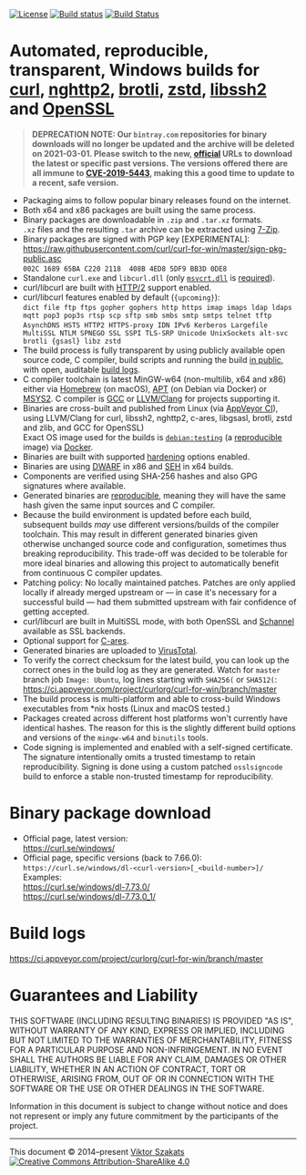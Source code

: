 [![License](https://img.shields.io/badge/license-MIT-blue.svg)](LICENSE.txt)
[![Build status](https://ci.appveyor.com/api/projects/status/8yf6xjgq7u0cm013/branch/master?svg=true)](https://ci.appveyor.com/project/curlorg/curl-for-win/branch/master)
[![Build Status](https://github.com/curl/curl-for-win/workflows/build/badge.svg?branch=master)](https://github.com/curl/curl-for-win/actions?query=branch%3Amaster)

# Automated, reproducible, transparent, Windows builds for [curl](https://curl.se/), [nghttp2](https://nghttp2.org/), [brotli](https://github.com/google/brotli), [zstd](https://github.com/facebook/zstd), [libssh2](https://libssh2.org/) and [OpenSSL](https://www.openssl.org/)

> **DEPRECATION NOTE: Our `bintray.com` repositories for binary downloads
> will no longer be updated and the archive will be deleted on 2021-03-01.
> Please switch to the new, [official](#binary-package-download) URLs to
> download the latest or specific past versions. The versions offered there
> are all immune to [CVE-2019-5443](https://curl.se/docs/CVE-2019-5443.html),
> making this a good time to update to a recent, safe version.**

  - Packaging aims to follow popular binary releases found on the internet.
  - Both x64 and x86 packages are built using the same process.
  - Binary packages are downloadable in `.zip` and `.tar.xz` formats.<br>
    `.xz` files and the resulting `.tar` archive can be extracted using
    [7-Zip](https://www.7-zip.org/).
  - Binary packages are signed with PGP key [EXPERIMENTAL]:
    <br><https://raw.githubusercontent.com/curl/curl-for-win/master/sign-pkg-public.asc>
    <br>`002C 1689 65BA C220 2118  408B 4ED8 5DF9 BB3D 0DE8`
  - Standalone `curl.exe` and `libcurl.dll` (only
    [`msvcrt.dll`](https://en.wikipedia.org/wiki/Microsoft_Windows_library_files#MSVCRT.DLL,_MSVCP*.DLL_and_CRTDLL.DLL)
    is
    [required](https://devblogs.microsoft.com/oldnewthing/?p=1273)).
  - curl/libcurl are built with [HTTP/2](https://en.wikipedia.org/wiki/HTTP/2)
    support enabled.
  - curl/libcurl features enabled by default (`{upcoming}`):
    <br>`dict file ftp ftps gopher gophers http https imap imaps ldap ldaps mqtt pop3 pop3s rtsp scp sftp smb smbs smtp smtps telnet tftp`
    <br>`AsynchDNS HSTS HTTP2 HTTPS-proxy IDN IPv6 Kerberos Largefile MultiSSL NTLM SPNEGO SSL SSPI TLS-SRP Unicode UnixSockets alt-svc brotli {gsasl} libz zstd`
  - The build process is fully transparent by using publicly available
    open source code, C compiler, build scripts and running the build
    [in public](https://ci.appveyor.com/project/curlorg/curl-for-win/branch/master),
    with open, auditable [build logs](#build-logs).
  - C compiler toolchain is latest MinGW-w64 (non-multilib, x64 and x86)
    either via [Homebrew](https://brew.sh/) (on macOS),
    [APT](https://en.wikipedia.org/wiki/APT_(Debian)) (on Debian via Docker)
    or [MSYS2](https://www.msys2.org/).
    C compiler is [GCC](https://gcc.gnu.org/) or
    [LLVM/Clang](https://clang.llvm.org/) for projects supporting it.
  - Binaries are cross-built and published from Linux
    (via [AppVeyor CI](https://www.appveyor.com/)), using LLVM/Clang for
    curl, libssh2, nghttp2, c-ares, libgsasl, brotli, zstd and zlib, and GCC
    for OpenSSL)
    <br>Exact OS image used for the builds is
    [`debian:testing`](https://github.com/debuerreotype/docker-debian-artifacts/tree/dist-amd64/testing)
    (a [reproducible](https://github.com/debuerreotype/debuerreotype) image)
    via [Docker](https://hub.docker.com/_/debian/).
  - Binaries are built with supported
    [hardening](https://en.wikipedia.org/wiki/Hardening_%28computing%29)
    options enabled.
  - Binaries are using [DWARF](https://en.wikipedia.org/wiki/DWARF) in x86 and
    [SEH](https://en.wikipedia.org/wiki/Microsoft-specific_exception_handling_mechanisms#SEH)
    in x64 builds.
  - Components are verified using SHA-256 hashes and also GPG signatures where
    available.
  - Generated binaries are [reproducible](https://reproducible-builds.org/),
    meaning they will have the same hash given the same input sources and C
    compiler.
  - Because the build environment is updated before each build, subsequent
    builds _may_ use different versions/builds of the compiler toolchain.
    This may result in different generated binaries given otherwise unchanged
    source code and configuration, sometimes thus breaking reproducibility.
    This trade-off was decided to be tolerable for more ideal binaries and
    allowing this project to automatically benefit from continuous C compiler
    updates.
  - Patching policy: No locally maintained patches. Patches are only
    applied locally if already merged upstream or &mdash; in case it's
    necessary for a successful build &mdash; had them submitted upstream with
    fair confidence of getting accepted.
  - curl/libcurl are built in MultiSSL mode, with both OpenSSL and
    [Schannel](https://docs.microsoft.com/windows/win32/com/schannel)
    available as SSL backends.
  - Optional support for
    [C-ares](https://c-ares.haxx.se/).
  - Generated binaries are uploaded to [VirusTotal](https://www.virustotal.com/).
  - To verify the correct checksum for the latest build, you can look up the
    correct ones in the build log as they are generated. Watch for `master`
    branch job `Image: Ubuntu`, log lines starting with
    `SHA256(` or `SHA512(`:
      <https://ci.appveyor.com/project/curlorg/curl-for-win/branch/master>
  - The build process is multi-platform and able to cross-build Windows
    executables from \*nix hosts (Linux and macOS tested.)
  - Packages created across different host platforms won't currently have
    identical hashes. The reason for this is the slightly different build
    options and versions of the `mingw-w64` and `binutils` tools.
  - Code signing is implemented and enabled with a self-signed certificate.
    The signature intentionally omits a trusted timestamp to retain
    reproducibility. Signing is done using a custom patched `osslsigncode`
    build to enforce a stable non-trusted timestamp for reproducibility.

# Binary package download

  * Official page, latest version:<br>
    <https://curl.se/windows/>
  * Official page, specific versions (back to 7.66.0):<br>
    `https://curl.se/windows/dl-<curl-version>[_<build-number>]/`
    <br>Examples:
    <br><https://curl.se/windows/dl-7.73.0/>
    <br><https://curl.se/windows/dl-7.73.0_1/>

# Build logs

  <https://ci.appveyor.com/project/curlorg/curl-for-win/branch/master>

# Guarantees and Liability

  THIS SOFTWARE (INCLUDING RESULTING BINARIES) IS PROVIDED "AS IS", WITHOUT
  WARRANTY OF ANY KIND, EXPRESS OR IMPLIED, INCLUDING BUT NOT LIMITED TO THE
  WARRANTIES OF MERCHANTABILITY, FITNESS FOR A PARTICULAR PURPOSE AND
  NON-INFRINGEMENT. IN NO EVENT SHALL THE AUTHORS BE LIABLE FOR ANY CLAIM,
  DAMAGES OR OTHER LIABILITY, WHETHER IN AN ACTION OF CONTRACT, TORT OR
  OTHERWISE, ARISING FROM, OUT OF OR IN CONNECTION WITH THE SOFTWARE OR THE
  USE OR OTHER DEALINGS IN THE SOFTWARE.

  Information in this document is subject to change without notice and does
  not represent or imply any future commitment by the participants of the
  project.

---
This document &copy;&nbsp;2014&ndash;present [Viktor Szakats](https://vsz.me/)<br>
[![Creative Commons Attribution-ShareAlike 4.0](https://mirrors.creativecommons.org/presskit/buttons/80x15/svg/by-sa.svg)](https://creativecommons.org/licenses/by-sa/4.0/)
